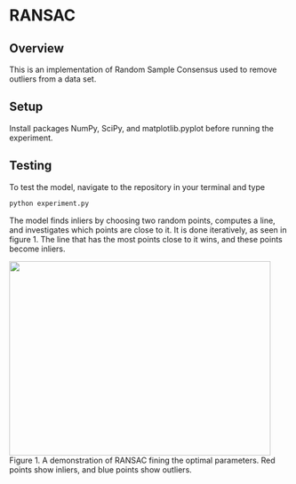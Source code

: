 # RANSAC

## Overview
This is an implementation of Random Sample Consensus used to remove outliers from a data set.

## Setup

Install packages NumPy, SciPy, and matplotlib.pyplot before running the experiment.

## Testing
To test the model, navigate to the repository in your terminal and type

```bash
python experiment.py
```

The model finds inliers by choosing two random points, computes a line, and investigates which points are close to it. It is done iteratively, as seen in figure 1. The line that has the most points close to it wins, and these points become inliers.

<img src="https://media.giphy.com/media/HlKD5zj41UMUccs4zt/giphy.gif" width="470" height="350">
Figure 1. A demonstration of RANSAC fining the optimal parameters. Red points show inliers, and blue points show outliers. 
